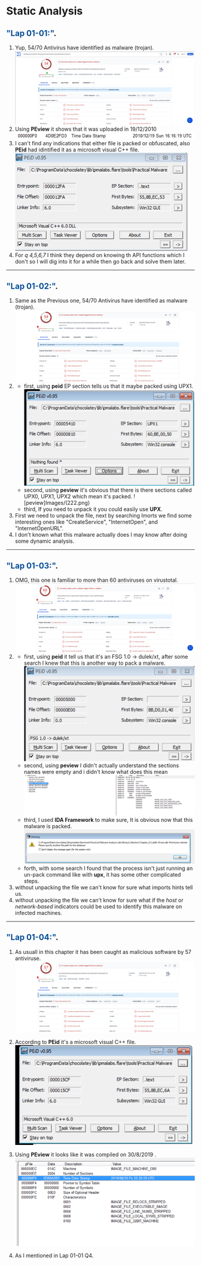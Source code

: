 # Static Analysis

## <span style="color:#004F98;">**"Lap 01-01:"**</span>.
1. Yup, 54/70 Antivirus have identified as malware (trojan).![virustotal](Images/Screenshot%202023-05-06%20004638.png)
2. Using **PEview** it shows that it was uploaded in 19/12/2010![PEview](Images/Screenshot%202023-05-06%20005149.png)
3. I can't find any indications that either file is packed or obfuscated, also **PEid** had idintified it as a microsoft visual C++ file.![Alt text](Images/11.png)
4. For *q 4,5,6,7* I think they depend on knowing th API functions which I don't so I will dig into it for a while then go back and solve them later.

___

## <span style="color:#004F98;">**"Lap 01-02:"**</span>.
1. Same as the Previous one, 54/70 Antivirus have identified as malware (trojan).![virustotal](Images/2.png)
2. * first, using **peid** EP section tells us that it maybe packed using UPX1.![PEid](Images/22.png)
   * second, using **peview** it's obvious that there is there sections called UPX0, UPX1, UPX2 which mean it's packed. ![peview]Images/(222.png)
   * third, If you need to unpack it you could easily use **UPX**.  
3. First we need to unpack the file, next by searching Imorts we find some interesting ones like "CreateService", "InternetOpen", and "InternetOpenURL".
4. I don't known what this malware actually does I may know after doing some dynamic analysis.

___

## <span style="color:#004F98;">**"Lap 01-03:"**</span>.
1. OMG, this one is familiar to more than 60 antiviruses on virustotal.![totalvirus](Images/3.png)
2. * first, using **peid** it tell us that it's an FSG 1.0 -> dulek/xt, after some search I knew that this is another way to pack a malware.![Alt text](Images/33.png)
   * second, using **peview** I didn't actually understand the sections names were empty and i didn't know what does this mean![Alt text](Images/3333.png)
   * third, I used **IDA Framework** to make sure, It is obvious now that this malware is packed.![IDA](Images/333.png)
   * forth, with some search I found that the process isn't just running an un-pack command like with **upx**, it has some other complicated steps.
3. without unpacking the file we can't know for sure what imports hints tell us.
4. without unpacking the file we can't know for sure what if the *host* or *network-based* indicators could be used to identify this malware on infected machines.

___
## <span style="color:#004F98;">**"Lap 01-04:"**</span>.

1. As usuall in this chapter it has been caught as malicious software by 57 antiviruse. ![Alt text](Images/4.png)
2. According to **PEid** it's a microsoft visual C++ file.                                                                                                          
   ![Alt text](Images/44.png)
3. Using **PEview** it looks like it was compiled on 30/8/2019 .![Alt text](Images/444.png)

4. As I mentioned in Lap 01-01 Q4.
